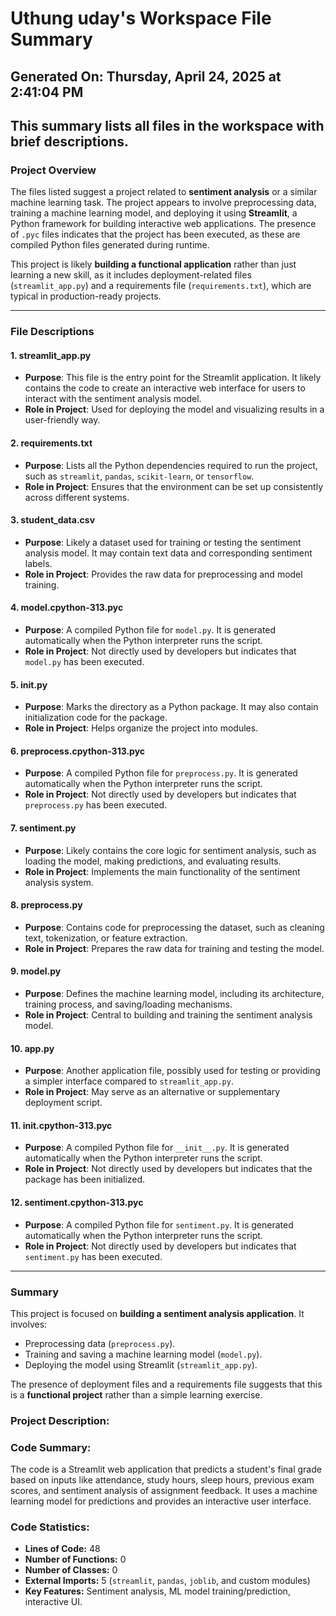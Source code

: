 # Uthung uday's Workspace File Summary
## Generated On: Thursday, April 24, 2025 at 2:41:04 PM
This summary lists all files in the workspace with brief descriptions.
---
### Project Overview
The files listed suggest a project related to **sentiment analysis** or a similar machine learning task. The project appears to involve preprocessing data, training a machine learning model, and deploying it using **Streamlit**, a Python framework for building interactive web applications. The presence of `.pyc` files indicates that the project has been executed, as these are compiled Python files generated during runtime.

This project is likely **building a functional application** rather than just learning a new skill, as it includes deployment-related files (`streamlit_app.py`) and a requirements file (`requirements.txt`), which are typical in production-ready projects.

---

### File Descriptions

#### 1. **streamlit_app.py**
   - **Purpose**: This file is the entry point for the Streamlit application. It likely contains the code to create an interactive web interface for users to interact with the sentiment analysis model.
   - **Role in Project**: Used for deploying the model and visualizing results in a user-friendly way.

#### 2. **requirements.txt**
   - **Purpose**: Lists all the Python dependencies required to run the project, such as `streamlit`, `pandas`, `scikit-learn`, or `tensorflow`.
   - **Role in Project**: Ensures that the environment can be set up consistently across different systems.

#### 3. **student_data.csv**
   - **Purpose**: Likely a dataset used for training or testing the sentiment analysis model. It may contain text data and corresponding sentiment labels.
   - **Role in Project**: Provides the raw data for preprocessing and model training.

#### 4. **model.cpython-313.pyc**
   - **Purpose**: A compiled Python file for `model.py`. It is generated automatically when the Python interpreter runs the script.
   - **Role in Project**: Not directly used by developers but indicates that `model.py` has been executed.

#### 5. **__init__.py**
   - **Purpose**: Marks the directory as a Python package. It may also contain initialization code for the package.
   - **Role in Project**: Helps organize the project into modules.

#### 6. **preprocess.cpython-313.pyc**
   - **Purpose**: A compiled Python file for `preprocess.py`. It is generated automatically when the Python interpreter runs the script.
   - **Role in Project**: Not directly used by developers but indicates that `preprocess.py` has been executed.

#### 7. **sentiment.py**
   - **Purpose**: Likely contains the core logic for sentiment analysis, such as loading the model, making predictions, and evaluating results.
   - **Role in Project**: Implements the main functionality of the sentiment analysis system.

#### 8. **preprocess.py**
   - **Purpose**: Contains code for preprocessing the dataset, such as cleaning text, tokenization, or feature extraction.
   - **Role in Project**: Prepares the raw data for training and testing the model.

#### 9. **model.py**
   - **Purpose**: Defines the machine learning model, including its architecture, training process, and saving/loading mechanisms.
   - **Role in Project**: Central to building and training the sentiment analysis model.

#### 10. **app.py**
   - **Purpose**: Another application file, possibly used for testing or providing a simpler interface compared to `streamlit_app.py`.
   - **Role in Project**: May serve as an alternative or supplementary deployment script.

#### 11. **__init__.cpython-313.pyc**
   - **Purpose**: A compiled Python file for `__init__.py`. It is generated automatically when the Python interpreter runs the script.
   - **Role in Project**: Not directly used by developers but indicates that the package has been initialized.

#### 12. **sentiment.cpython-313.pyc**
   - **Purpose**: A compiled Python file for `sentiment.py`. It is generated automatically when the Python interpreter runs the script.
   - **Role in Project**: Not directly used by developers but indicates that `sentiment.py` has been executed.

---

### Summary
This project is focused on **building a sentiment analysis application**. It involves:
- Preprocessing data (`preprocess.py`).
- Training and saving a machine learning model (`model.py`).
- Deploying the model using Streamlit (`streamlit_app.py`).

The presence of deployment files and a requirements file suggests that this is a **functional project** rather than a simple learning exercise. 
### Project Description:
 ### Code Summary:
The code is a Streamlit web application that predicts a student's final grade based on inputs like attendance, study hours, sleep hours, previous exam scores, and sentiment analysis of assignment feedback. It uses a machine learning model for predictions and provides an interactive user interface.

### Code Statistics:
- **Lines of Code:** 48  
- **Number of Functions:** 0  
- **Number of Classes:** 0  
- **External Imports:** 5 (`streamlit`, `pandas`, `joblib`, and custom modules)  
- **Key Features:** Sentiment analysis, ML model training/prediction, interactive UI.
